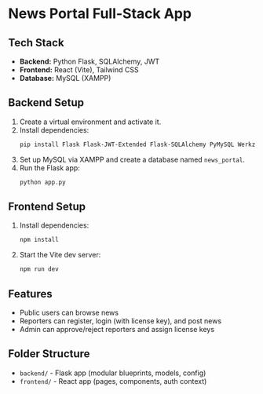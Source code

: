 # News Portal Full-Stack App

## Tech Stack
- **Backend:** Python Flask, SQLAlchemy, JWT
- **Frontend:** React (Vite), Tailwind CSS
- **Database:** MySQL (XAMPP)

## Backend Setup
1. Create a virtual environment and activate it.
2. Install dependencies:
   ```bash
   pip install Flask Flask-JWT-Extended Flask-SQLAlchemy PyMySQL Werkzeug
   ```
3. Set up MySQL via XAMPP and create a database named `news_portal`.
4. Run the Flask app:
   ```bash
   python app.py
   ```

## Frontend Setup
1. Install dependencies:
   ```bash
   npm install
   ```
2. Start the Vite dev server:
   ```bash
   npm run dev
   ```

## Features
- Public users can browse news
- Reporters can register, login (with license key), and post news
- Admin can approve/reject reporters and assign license keys

## Folder Structure
- `backend/` - Flask app (modular blueprints, models, config)
- `frontend/` - React app (pages, components, auth context)
